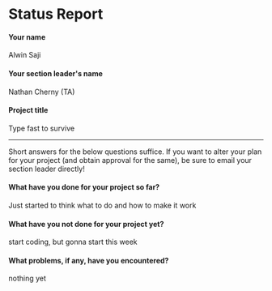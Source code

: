 # Status Report

#### Your name
Alwin Saji


#### Your section leader's name
Nathan Cherny (TA)


#### Project title
Type fast to survive

***

Short answers for the below questions suffice. If you want to alter your plan for your project (and obtain approval for the same), be sure to email your section leader directly!

#### What have you done for your project so far?
Just started to think what to do and how to make it work

#### What have you not done for your project yet?
start coding, but gonna start this week

#### What problems, if any, have you encountered?
nothing yet
